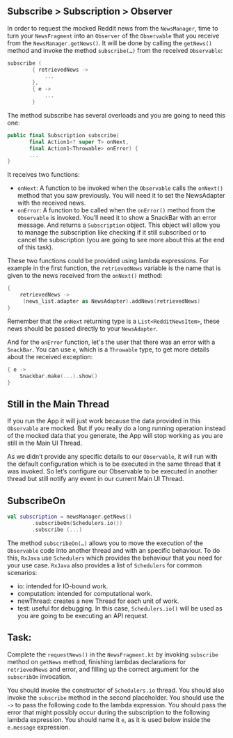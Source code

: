 Subscribe > Subscription > Observer
-----------------------------------

In order to request the mocked Reddit news from the `NewsManager`, time to turn your `NewsFragment` into an `Observer` of the `Observable` that you receive from the `NewsManager.getNews()`. It will be done by calling the `getNews()` method and invoke the method `subscribe(…)` from the received `Observable`:


```kotlin
subscribe (
        { retrievedNews ->
            ...
        },
        { e ->
            ...
        }
```      
The method subscribe has several overloads and you are going to need this one:


```kotlin
public final Subscription subscribe(
       final Action1<? super T> onNext,
       final Action1<Throwable> onError) {
       ...
}
```      
It receives two functions:

* `onNext`: A function to be invoked when the `Observable` calls the `onNext()` method that you saw previously. You will need it to set the NewsAdapter with the received news.
* `onError`: A function to be called when the `onError()` method from the `Observable` is invoked. You’ll need it to show a SnackBar with an error message.
And returns a `Subscription` object. This object will allow you to manage the subscription like checking if it still subscribed or to cancel the subscription (you are going to see more about this at the end of this task).

These two functions could be provided using lambda expressions. For example in the first function, the `retrievedNews` variable is the name that is given to the news received from the `onNext()` method:


```kotlin
{
    retrievedNews ->
     (news_list.adapter as NewsAdapter).addNews(retrievedNews)
}
```      
Remember that the `onNext` returning type is a `List<RedditNewsItem>`, these news should be passed directly to your `NewsAdapter`.

And for the `onError` function, let's the user that there was an error with a `SnackBar`. You can use `e`, which is a `Throwable` type, to get more details about the received exception:


```kotlin
{ e ->
    Snackbar.make(...).show()
}
```      
Still in the Main Thread
------------------------

If you run the App it will just work because the data provided in this `Observable` are mocked. But if you really do a long running operation instead of the mocked data that you generate, the App will stop working as you are still in the Main UI Thread.

As we didn’t provide any specific details to our `Observable`, it will run with the default configuration which is to be executed in the same thread that it was invoked. So let’s configure our Observable to be executed in another thread but still notify any event in our current Main UI Thread.

SubscribeOn
-----------


```kotlin
val subscription = newsManager.getNews()
        .subscribeOn(Schedulers.io())
        .subscribe (...)
```      
The method `subscribeOn(…)` allows you to move the execution of the `Observable` code into another thread and with an specific behaviour. To do this, `RxJava` use `Schedulers` which provides the behaviour that you need for your use case. `RxJava` also provides a list of `Schedulers` for common scenarios:

* io: intended for IO-bound work.
* computation: intended for computational work.
* newThread: creates a new Thread for each unit of work.
* test: useful for debugging.
In this case, `Schedulers.io()` will be used as you are going to be executing an API request.

Task:
-----

Complete the `requestNews()` in the `NewsFragment.kt` by invoking `subscribe` method on `getNews` method, finishing lambdas declarations for `retrievedNews` and error, and filling up the correct argument for the `subscribOn` invocation.

  
You should invoke the constructor of `Schedulers.io` thread. You should also invoke the `subscribe` method in the second placeholder. You should use the `->` to pass the following code to the lambda expression. You should pass the error that might possibly occur during the subscription to the following lambda expression. You should name it `e`, as it is used below inside the `e.message` expression.
